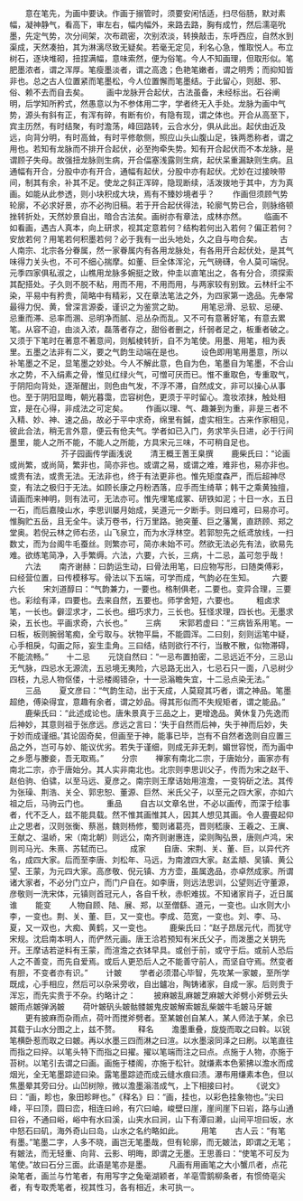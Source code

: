 <!-- { "loadSidebar": true } -->
　　意在笔先，为画中要诀。作画于搦管时，须要安闲恬适，扫尽俗肠，默对素幅，凝神静气，看高下，审左右，幅内幅外，来路去路，胸有成竹，然后濡亳吮墨，先定气势，次分间架，次布疏密，次别浓淡，转换敲击，东呼西应，自然水到渠成，天然凑拍，其为淋漓尽致无疑矣。若毫无定见，利名心急，惟取悦人。布立树石，逐块堆砌，扭捏满幅，意味索然，便为俗笔。今人不知画理，但取形似。笔肥墨浓者，谓之浑厚。笔瘦墨淡者，谓之高逸；色艳笔嫩者，谓之明秀；而抑知皆非也。总之古人位置紧而笔墨松，今人位置懈而笔墨结。于此留心，则甜、邪、俗、赖不去而自去矣。
　　画中龙脉开合起伏，古法虽备，未经标出。石谷阐明，后学知所矜式，然愚意以为不参体用二字，学者终无入手处。龙脉为画中气势，源头有斜有正，有浑有碎，有断有价，有隐有现，谓之体也。开合从高至下，宾主历然，有时结聚，有时澹荡，峰回路转，云合水分，俱从此出。起伏由近及远，向背分明，有时高耸，有时平修欹侧，照应山头山腹山足，铢两悉称者，谓之用也。若知有龙脉而不排开合起伏，必至拘牵失势。知有开合起伏而不本龙脉，是谓顾子失母。故强扭龙脉则生病，开合偪塞浅露则生病，起伏呆重漏缺则生病。且通幅有开合，分股中亦有开合，通幅有起伏，分股中亦有起伏。尤妙在过接映带间，制其有余，补其不足。使龙之斜正浑碎，隐现断续，活泼拨地于其中，方为真画。如能从此参透，则小块积成大块，焉有不臻妙境者乎？
　　作画但须顾气势轮廓，不必求好景，亦不必拘旧稿。若于开合起伏得法，轮廓气势已合，则脉络顿挫转折处，天然妙景自出，暗合古法矣。画树亦有章法，成林亦然。
　　临画不如看画，遇古人真本，向上研求，视其定意若何？结构若何出入若何？偏正若何？安放若何？用笔若何积墨若何？必于我有一出头地处，久之自与吻合矣。
　　古人南宗、北宗各分眷属，然一家眷属内有各用龙脉处，有各用开合起伏处，是其气味得力关头也，不可不细心揣摩。如董、巨全体浑沦，元气磅礴，令人莫可端倪。元季四家俱私淑之，山樵用龙脉多婉挺之致，仲圭以直笔出之，各有分合，须探索其配搭处。子久则不脱不粘，用而不用，不用而用，与两家较有别致。云林纤尘不染，平易中有矜贵，简略中有精彩，又在章法笔法之外，为四家第一逸品。先奉常最得力倪、黄，曾深言源委，谨识之为鉴赏之助。
　　用笔忌滑、忌软、忌硬、忌重而滞、忌率而溷、忌明净而腻、忌丛杂而乱。又不可有意著好笔，有意去累笔。从容不迫，由淡入浓，磊落者存之，甜俗者删之，纤弱者足之，板重者破之。又须于下笔时在著意不著意间，则觚棱转折，自不为笔使。用墨、用笔，相为表里。五墨之法非有二义，要之气韵生动端在是也。
　　设色即用笔用墨意，所以补笔墨之不足，显笔墨之妙处。今人不解此意，色自为色，笔墨自为笔墨，不合山水之势，不入绢素之骨，惟见红绿火气，可憎可厌而已。惟不重取色，专重取气，于阴阳向背处，逐渐醒出，则色由气发，不浮不滞，自然成文，非可以操心从事也。至于阴阳显晦，朝光暮霭，峦容树色，更须于平时留心。澹妆浓抹，触处相宜，是在心得，非成法之可定矣。
　　作画以理、气、趣兼到为重，非是三者不入精、妙、神、速之品，故必于平中求奇，绵里有鍼，虚实相生。古来作家相见，彼此合法，稍无言外意，便云有伧夫气。学者如已入门，务求竿头日进，必于行间墨里，能人之所不能，不能人之所能，方具宋元三味，不可稍自足也。
　　
　　
　　芥子园画传学画浅说
　　清王概王蓍王臬撰
　　鹿柴氏曰：“论画或尚繁，或尚简，繁非也，简亦非也。或谓之易，或谓之难，难非也，易亦非也。或贵有法，或贵无法。无法非也，终于有法更非也。惟先矩度森严，而后超神尽变，有法之极归于无法。如顾长康之丹粉洒落，应手而生绮草；韩干之乘黄独擅，请画而来神明，则有法可，无法亦可。惟先埋笔成冢、研铁如泥；十日一水，五日一石，而后嘉陵山水，李思训屡月始成，吴道元一夕断手。则曰难可，曰易亦可。惟胸贮五岳，且无全牛。读万卷书，行万里路。驰突董、巨之藩篱，直跻顾、郑之堂奥。若倪云林之师右丞，山飞泉立，而为水浮林空。若郭恕先之纸鸢放线，一扫数丈，而为台阁牛毛蚕丝。则繁亦可，简亦未始不可。然欲无法必先有法，欲易先难。欲练笔简净，入手繁缛。六法，六要，六长，三病，十二忌，盖可忽乎哉！
　　六法
　　南齐谢赫：曰韵运生动，曰骨法用笔，曰应物写形，曰随类傅彩，曰经营位置，曰传模移写。骨法以下五端，可学而成，气韵必在生知。
　　六要六长
　　宋刘道醇曰：“气韵兼力，一要也。格制俱老，二要也。变异合理，三要也。彩绘有泽，四要也。去来自然，五要也。师学舍短，六要也。
　　粗卤求笔，一长也。僻涩求才，二长也。细巧求力，三长也。狂怪求理，四长也。无墨求染，五长也。平画求奇，六长也。”
　　三病
　　宋郭若虚曰：“三病皆系用笔。一曰板，板则腕弱笔痴，全亏取与。状物平扁，不能圆浑。二曰刻，刻则运笔中疑，心手相戾，勾画之际，妄生圭角。三曰结，结则欲行不行，当散不散，似物滞碍，不能流畅。”
　　十二忌
　　元饶自然曰：“一忌布置拍密，二忌远近不分，三忌山无气脉，四忌水无源流，五忌境无夷险，六忌路无出入，七忌石只一面，八忌树少四枝，九忌人物伛偻，十忌楼阁错杂，十一忌滃瞻失宜，十二忌点染无法。”
　　三品
　　夏文彦曰：“气韵生动，出于天成，人莫窥其巧者，谓之神品。笔墨超绝，傅染得宜，意趣有余者，谓之妙品。得其形似而不失规矩者，谓之能品。”
　　鹿柴氏曰：“此述成论也。唐朱景真于三品之上，更增逸品。黄休复乃先逸而后神妙，其意则祖于张彦远。彦远之言曰：‘失于自然而后神，失于神而后妙，失于妙而成谨细。’其论固奇矣，但画至于神，能事已毕，岂有不自然者逸则自应置三品之外，岂可与妙、能议优劣。若失于谨细，则成无非无刺，媚世容悦，而为画中之乡愿与媵妾，吾无取焉。”
　　分宗
　　禅家有南北二宗，于唐始分，画家亦有南北二宗，亦于唐始分。其人实非南北也。北宗则李思训父子，传而为宋之赵干、赵伯驹、伯骕，以至马远、夏彦之。南宗则王摩诘始用渲澹，一变钩斫之法。其传为张璪、荆浩、关仝、郭忠恕、董源、巨然、米氏父子，以至元之四大家，亦如六祖之后，马驹云门也。
　　重品
　　自古以文章名世，不必以画传，而深于绘事者，代不乏人，兹不能具载。然不惟其画惟其人，因其人想见其画。令人亹亹起仰止之思者，汉则张衡、蔡邕，魏则杨修，蜀则诸葛亮，晋则嵇康、王羲之、王廙、王献之、温峤，宋（南北朝）则远公，南齐则谢惠连，梁则陶弘景，唐则卢鸿，宋则司马光、朱熹、苏轼而已。
　　成家
　　自唐、宋荆、关、董、巨，以异代齐名，成四大家。后而至李唐、刘松年、马远，为南渡四大家。赵孟頫、吴镇、黄公望、王蒙，为元四大家。高彦敬、倪元镇、方方壶，虽属逸品，亦卓然成家。所谓诸大家者，不必分门立户，而门户自在。如李唐，则远法思训，公望则近守董源，彦敬则一洗宋体，元镇则首冠元人，各自千秋，赤帜难拔。不知诸家肖子，近日属谁
　　能变
　　人物自顾、陆、展、郑，以至僧繇、道元，一变也。山水则大小李，一变也。荆、关、董、巨，又一变也。李成、范宽，一变也。刘、李、马、夏，又一双也，大痴、黄鹤，又一变也。
　　鹿柴氏曰：“赵子昂居元代，而犹守宋规。沈启南本明人，而俨然元画。唐王洽若预知有米氏父子，而泼墨之关钥先开。王摩诘若逆料有王蒙，而渲澹之衣钵早具。或创于前，或守于后。或前人恐后人之不善变，而先自爱焉。或后人更恐后人之不能善守前人，而坚自守焉。然变者有胆，不变者亦有识。”
　　计皴
　　学者必须潜心毕智，先攻某一家皴，至所学既成，心手相应，然后可以杂采旁收，自出鑪冶，陶铸诸家，自成一家。后则贵于浑忘，而先实贵于不杂。约略计之：
　　披麻皴乱麻皴芝麻皴大斧劈小斧劈云头皴雨点皴弹涡皴
　　荷叶皴矾头皴骷髅皴鬼皮皴解索皴乱柴皴牛毛皴马牙皴
　　更有披麻而杂雨点，荷叶而搅斧劈者。至某皴创自某人，某人师法于某，余已其载于山水分图之上，兹不赘。
　　释名
　　澹墨重叠，旋旋而取之曰斡。以锐笔横卧惹而取之曰皴。再以水墨三四而淋之曰渲。以水墨滚同泽之曰刷。以笔直往而指之曰捽。以笔头特下而指之曰擢。擢以笔端而注之曰点。点施于人物，亦施于苔树。以笔引去谓之曰画。画施于楼阁，亦施于松针。就缣素本色萦拂以澹水而成烟光，全无笔墨踪迹曰染。露笔墨踪迹而成云缝水痕曰渍。瀑布用缣素本色，但以焦墨晕其旁曰分。山凹树隙，微以澹墨滃溚成气，上下相接曰衬。
　　《说文》曰：“画，畛也，象田畛畔也。”《释名》曰：“画，挂也，以彩色挂象物也。”尖曰峰，平曰顶，圆曰峦，相连曰岭，有穴曰岫，峻壁曰崖，崖间崖下曰岩，路与山通曰谷，不通曰峪，峪中有水曰溪，山夹水曰涧，山下有潭曰濑，山间平坦曰坂，水中怒石曰矶，海外奇山曰岛，山水之名约略如此。
　　用笔
　　古人云：“有笔有墨。”笔墨二字，人多不晓，画岂无笔墨哉，但有轮廓，而无皴法，即谓之无笔；有皴法，而无轻重、向背、云影、明晦，即谓之无墨。王思善曰：“使笔不可反为笔使。”故曰石分三面。此语是笔亦是墨。
　　凡画有用画笔之大小蟹爪者，点花染笔者，画兰与竹笔者，有用写字之兔毫湖颖者，羊亳雪鹅柳条者，有惯倚亳尖者，有专取秃笔者，视其性习，各有相近，未可执一。
